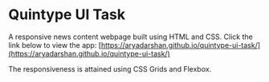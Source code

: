 # Quintype UI Task
A responsive news content webpage built using HTML and CSS. Click the link below to view the app:
[https://aryadarshan.github.io/quintype-ui-task/](https://aryadarshan.github.io/quintype-ui-task/)

The responsiveness is attained using CSS Grids and Flexbox.
